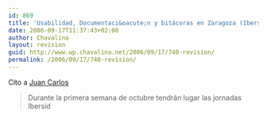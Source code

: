 ```yaml
---
id: 869
title: 'Usabilidad, Documentaci&oacute;n y bitácoras en Zaragoza (Ibersid'
date: 2006-09-17T11:37:43+02:00
author: Chavalina
layout: revision
guid: http://www.wp.chavalina.net/2006/09/17/740-revision/
permalink: /2006/09/17/740-revision/
---
```

Cito a <a href="http://usalo.es/165/usabilidad-documentacion-y-bitacoras-en-zaragoza-ibersid06/" target="_blank">Juan Carlos</a> 

> Durante la primera semana de octubre tendrán lugar las jornadas Ibersid</p>